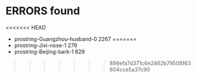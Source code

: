 # ERRORS found
<<<<<<< HEAD
* prostring-Guangzhou-husband-0 2267
=======
* prostring-Jixi-nose-1 279
* prostring-Beijing-bark-1 829
>>>>>>> 898efa7d371c6e2462b79508f63604cce5a37c90
